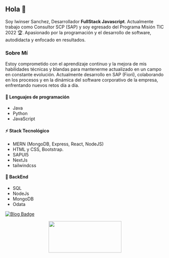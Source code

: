 ## Hola :wave:

Soy Iwinser Sanchez, Desarrollador **FullStack Javascript**. Actualmente trabajo como Consultor SCP (SAP) y soy egresado del Programa Misión TIC 2022 :trophy:. Apasionado por la programación y el desarrollo de software, autodidacta y enfocado en resultados.

### Sobre Mí

Estoy comprometido con el aprendizaje continuo y la mejora de mis habilidades técnicas y blandas para mantenerme actualizado en un campo en constante evolución. Actualmente desarrollo en SAP (Fiori), colaborando en los procesos y en la dinámica del software corporativo de la empresa, enfrentando nuevos retos día a día.


#### :blue_heart: Lenguajes de programación

- Java
- Python
- JavaScript

#### :zap: Stack Tecnológico

- MERN (MongoDB, Express, React, NodeJS)
- HTML y CSS, Bootstrap.
- SAPUI5
- NextJs
- tailwindcss

#### :hammer: BackEnd

- SQL
- NodeJs
- MongoDB
- Odata

[![Blog Badge](https://img.shields.io/badge/Portafolio-iwinser.netlify.app-black)]([https://iwinsersanchez.netlify.app/])

<p align="center">
  <img width="230" height="100" src="https://user-images.githubusercontent.com/77251836/209884092-ec32bcf0-3e05-4633-972d-2f13afba4de6.svg">
</p>
